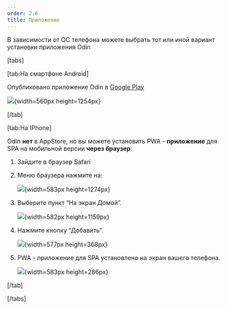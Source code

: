 ```yaml
---
order: 2.6
title: Приложение
---
```


В зависимости от ОС телефона можете выбрать тот или иной вариант установки приложения Odin

[tabs]

[tab:На смартфоне Android]

Опубликовано приложение Odin в [Google Play](https://play.google.com/store/apps/details?id=study.odin.www.twa)

![](./prilozhenie-odin.jpeg){width=560px height=1254px}

[/tab]

[tab:На IPhone]

Odin **нет** в AppStore, но вы можете установить PWA - **приложение** для SPA на мобильной версии **через браузер**:

1. Зайдите в браузер Safari

2. Меню браузера нажмите на: 

   ![](./prilozhenie-odin-2.jpeg){width=583px height=1274px}

3. Выберите пункт “На экран Домой”.

   ![](./prilozhenie-odin-3.jpeg){width=582px height=1159px}

4. Нажмите кнопку “Добавить”.

   ![](./prilozhenie-odin-4.jpeg){width=577px height=368px}

5. PWA - приложение для SPA установлено на экран вашего телефона.

   ![](./prilozhenie-odin-5.jpeg){width=583px height=286px}

[/tab]

[/tabs]